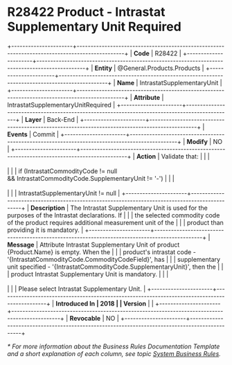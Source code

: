﻿---
erp.type: business-rule
erp.entity: General.Products.Products
---

# R28422 Product - Intrastat Supplementary Unit Required
+----------------------+-----------------------------------------------------------------------------------------------+
| **Code**             | R28422                                                                                        |
+----------------------+-----------------------------------------------------------------------------------------------+
| **Entity**           | @General.Products.Products                                                                    |
+----------------------+-----------------------------------------------------------------------------------------------+
| **Name**             | IntrastatSupplementaryUnit                                                                    |
+----------------------+-----------------------------------------------------------------------------------------------+
| **Attribute**        | IntrastatSupplementaryUnitRequired                                                            |
+----------------------+-----------------------------------------------------------------------------------------------+
| **Layer**            | Back-End                                                                                      |
+----------------------+-----------------------------------------------------------------------------------------------+
| **Events**           | Commit                                                                                        |
+----------------------+-----------------------------------------------------------------------------------------------+
| **Modify**           | NO                                                                                            |
+----------------------+-----------------------------------------------------------------------------------------------+
| **Action**           | Validate that:                                                                                |
|                      | <br/><br/>                                                                                    |
|                      | if (IntrastatCommodityCode != null && IntrastatCommodityCode.SupplementaryUnit != \'-\')      |
|                      | <br/><br/>                                                                                    |
|                      | IntrastatSupplementaryUnit != null                                                            |
+----------------------+-----------------------------------------------------------------------------------------------+
| **Description**      | The Intrastat Supplementary Unit is used for the purposes of the Intrastat declarations. If   |
|                      | the selected commodity code of the product requires additional measurement unit of the        |
|                      | product than providing it is mandatory.                                                       |
+----------------------+-----------------------------------------------------------------------------------------------+
| **Message**          | Attribute Intrastat Supplementary Unit of product {Product.Name} is empty. When the           |
|                      | product\'s intrastat code - \'{IntrastatCommodityCode.CommodityCodeField}\', has              |
|                      | supplementary unit specified - \'{IntrastatCommodityCode.SupplementaryUnit}\', then the       |
|                      | product Intrastat Supplementary Unit is mandatory.                                            |
|                      | <br/><br/>                                                                                    |
|                      | Please select Intrastat Supplementary Unit.                                                   |
+----------------------+-----------------------------------------------------------------------------------------------+
| **Introduced In      | 2018                                                                                          |
| Version**            |                                                                                               |
+----------------------+-----------------------------------------------------------------------------------------------+
| **Revocable**        | NO                                                                                            |
+----------------------+-----------------------------------------------------------------------------------------------+

*\* For more information about the Business Rules Documentation Template and a short explanation of each column, see
topic [System Business Rules](../templates/template-description-system-business-rules.md).*
